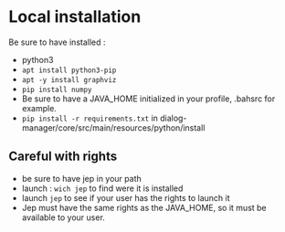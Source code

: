# Local installation

Be sure to have installed :
- python3
- `apt install python3-pip`
- `apt -y install graphviz`
- `pip install numpy`
- Be sure to have a JAVA_HOME initialized in your profile, .bahsrc for example.
- `pip install -r requirements.txt` in dialog-manager/core/src/main/resources/python/install

## Careful with rights
- be sure to have jep in your path
- launch : `wich jep` to find were it is installed
- launch `jep` to see if your user has the rights to launch it
- Jep must have the same rights as the JAVA_HOME, so it must be available to your user.